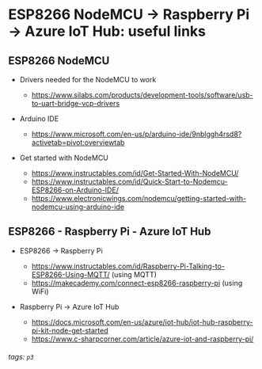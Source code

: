 # ESP8266 NodeMCU -> Raspberry Pi -> Azure IoT Hub: useful links

## ESP8266 NodeMCU

* Drivers needed for the NodeMCU to work
	* https://www.silabs.com/products/development-tools/software/usb-to-uart-bridge-vcp-drivers

* Arduino IDE
	* https://www.microsoft.com/en-us/p/arduino-ide/9nblggh4rsd8?activetab=pivot:overviewtab

* Get started with NodeMCU
	* https://www.instructables.com/id/Get-Started-With-NodeMCU/
	* https://www.instructables.com/id/Quick-Start-to-Nodemcu-ESP8266-on-Arduino-IDE/
	* https://www.electronicwings.com/nodemcu/getting-started-with-nodemcu-using-arduino-ide

## ESP8266 - Raspberry Pi - Azure IoT Hub

* ESP8266 -> Raspberry Pi
	* https://www.instructables.com/id/Raspberry-Pi-Talking-to-ESP8266-Using-MQTT/ (using MQTT)
	* https://makecademy.com/connect-esp8266-raspberry-pi (using WiFi)

* Raspberry Pi -> Azure IoT Hub
	* https://docs.microsoft.com/en-us/azure/iot-hub/iot-hub-raspberry-pi-kit-node-get-started
	* https://www.c-sharpcorner.com/article/azure-iot-and-raspberry-pi/

###### tags: `p3`